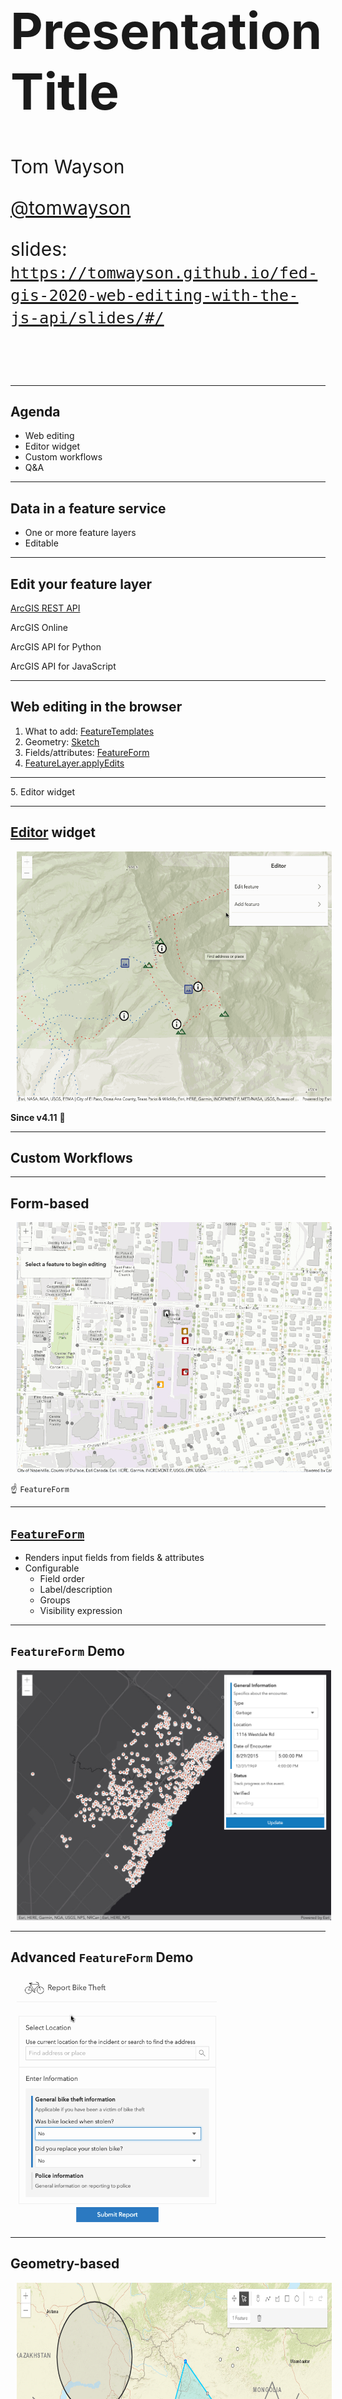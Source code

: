 <!-- .slide: data-background="../node_modules/esri-reveal.js-templates/img/2020/fed/bg-1.png" data-background-size="cover" style="padding-left: 80px;" -->

  <h1 style="text-align: left; font-size: 80px;">Presentation Title</h1>
  <p style="text-align: left; font-size: 30px;">Tom Wayson</p>
  <p style="text-align: left; font-size: 30px;"><a href="https://github.com/tomwayson">@tomwayson</a></p>
  <!-- TODO: shorten URL -->
  <p style="text-align: left; font-size: 30px;">slides: <a href="https://tomwayson.github.io/fed-gis-2020-web-editing-with-the-js-api/slides/#/"><code>https://tomwayson.github.io/fed-gis-2020-web-editing-with-the-js-api/slides/#/</code></a></p>
  
  <!-- Add these rows to push your text up so it is not interfering with the event name. Test on your actual projector! -->
  <p>&nbsp;</p> 
  <p>&nbsp;</p>
  <!-- /end spacer rows -->

---

<!-- .slide: data-background="../node_modules/esri-reveal.js-templates/img/2020/fed/bg-3.png" data-background-size="cover" -->

## Agenda

* Web editing
* Editor widget
* Custom workflows
* Q&A

---

<!-- .slide: data-background="../node_modules/esri-reveal.js-templates/img/2020/fed/bg-2.png" data-background-size="cover" -->

## Data in a feature service

* One or more feature layers
* Editable

---

<!-- .slide: data-background="../node_modules/esri-reveal.js-templates/img/2020/fed/bg-2.png" data-background-size="cover" -->

## Edit your feature layer

<u>ArcGIS REST API</u>

ArcGIS Online

ArcGIS API for Python

ArcGIS API for JavaScript

---

<!-- .slide: data-background="../node_modules/esri-reveal.js-templates/img/2020/fed/bg-2.png" data-background-size="cover" -->

## Web editing in the browser

1. What to add: [FeatureTemplates](http://developers.arcgis.com/javascript/latest/api-reference/esri-widgets-FeatureTemplates.html)
2. Geometry: [Sketch](http://developers.arcgis.com/javascript/latest/api-reference/esri-widgets-Sketch.html)
3. Fields/attributes: [FeatureForm](http://developers.arcgis.com/javascript/latest/api-reference/esri-widgets-FeatureForm.html)
4. [FeatureLayer.applyEdits](http://developers.arcgis.com/javascript/latest/api-reference/esri-layers-FeatureLayer.html#applyEdits)
<hr>
5. Editor widget

---

<!-- .slide: data-background="../node_modules/esri-reveal.js-templates/img/2020/fed/bg-4.png" data-background-size="cover" -->

## [Editor](https://developers.arcgis.com/javascript/latest/api-reference/esri-widgets-Editor.html) widget

[<img src="./images/editor-in-action.gif" height="400" style="margin-left:10px; margin-right: 10px;"/>](https://developers.arcgis.com/javascript/latest/sample-code/widgets-editor-basic/index.html)

**Since v4.11** 🚀

---

<!-- .slide: data-background="../node_modules/esri-reveal.js-templates/img/2020/fed/bg-4.png" data-background-size="cover" -->

## Custom Workflows

---

<!-- .slide: data-background="../node_modules/esri-reveal.js-templates/img/2020/fed/bg-3.png" data-background-size="cover" -->

## Form-based

[<img src="images/ff-in-action.gif" height="400" style="margin-left:10px; margin-right: 10px;"/>](https://developers.arcgis.com/javascript/latest/sample-code/editing-groupedfeatureform/index.html)

☝ `FeatureForm`

---

## [`FeatureForm`](https://developers.arcgis.com/javascript/latest/api-reference/esri-widgets-FeatureForm.html)

* Renders input fields from fields & attributes<!-- .element: class="fragment" data-fragment-index="1" -->
* Configurable<!-- .element: class="fragment" data-fragment-index="2" -->
  * Field order
  * Label/description
  * Groups
  * Visibility expression

---

## `FeatureForm` Demo

[<img src="images/ff-demo.png" height="400" style="margin-left:10px; margin-right: 10px;"/>](../../demos/feature-form/index.html)

---

## Advanced `FeatureForm` Demo

[<img src="images/form-based-editing.gif" height="400" style="margin-left:10px; margin-right: 10px;"/>](https://jcfranco.github.io/dev-summit-2019-plenary-demos/form-based-editing/)

---

<!-- .slide: data-background="../node_modules/esri-reveal.js-templates/img/2020/fed/bg-3.png" data-background-size="cover" -->

## Geometry-based

<a href="https://developers.arcgis.com/javascript/latest/sample-code/sketch-geometries/index.html"><img src="images/sketch-basic-updating.png" height="400" style="margin-left:10px; margin-right: 10px;"/></a>

☝ `Sketch`

---

## [`Sketch`](https://developers.arcgis.com/javascript/latest/api-reference/esri-widgets-Sketch.html)

* Provides ability to manipulate geometries<!-- .element: class="fragment" data-fragment-index="1" -->
* Configurable<!-- .element: class="fragment" data-fragment-index="2" -->
  * Tool options (create and update)
  * Internal view listener for activating update workflow

---

<!-- .slide: data-background="../node_modules/esri-reveal.js-templates/img/2020/fed/bg-4.png" data-background-size="cover" -->

## Geometry-based Demos

* [Sketch](https://developers.arcgis.com/javascript/latest/sample-code/sketch-geometries/index.html)
* SketchViewModel with applyEdits
* Sketch with applyEdits
* Sketch with custom tools
* Sketch with custom snapping and validation

<!-- add screenshot for geometry-based demo -->

---

<!-- .slide: data-background="../node_modules/esri-reveal.js-templates/img/2020/fed/bg-4.png" data-background-size="cover" -->

## Recap

* Web editing
* Editor widgets
* Custom workflows

---

## Additional Resources

- [JavaScript API SDK](https://developers.arcgis.com/javascript/)
- [Arcade - expression language](https://developers.arcgis.com/javascript/latest/guide/arcade/index.html)

---

<!-- SURVEY SLIDE: -->
<section data-markdown data-background="../node_modules/esri-reveal.js-templates/img/2020/fed/bg-rating.png">
</section>

---

## Questions?

##### For example

> 🤔 Where can I find the slides/source?

<!-- TODO: shorten URL -->
👉 [@tomwayson/fed-gis-2020-web-editing-with-the-js-api](https://github.com/tomwayson/fed-gis-2020-web-editing-with-the-js-api) 👈
